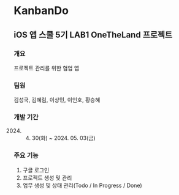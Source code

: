 # KanbanDo


## iOS 앱 스쿨 5기 LAB1 OneTheLand 프로젝트
### 개요
프로젝트 관리를 위한 협업 앱


### 팀원
김성국, 김혜림, 이상민, 이인호, 황승혜


### 개발 기간
2024. 04. 30(화) ~ 2024. 05. 03(금)


### 주요 기능
1. 구글 로그인
2. 프로젝트 생성 및 관리
3. 업무 생성 및 상태 관리(Todo / In Progress / Done)
